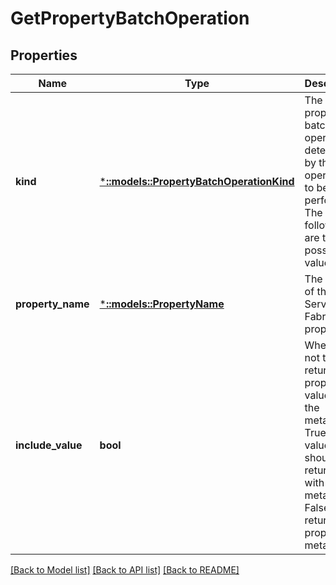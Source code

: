 # GetPropertyBatchOperation

## Properties
Name | Type | Description | Notes
------------ | ------------- | ------------- | -------------
**kind** | [***::models::PropertyBatchOperationKind**](PropertyBatchOperationKind.md) | The kind of property batch operation, determined by the operation to be performed. The following are the possible values. | [default to null]
**property_name** | [***::models::PropertyName**](PropertyName.md) | The name of the Service Fabric property. | [default to null]
**include_value** | **bool** | Whether or not to return the property value with the metadata. True if values should be returned with the metadata; False to return only property metadata. | [optional] [default to null]

[[Back to Model list]](../README.md#documentation-for-models) [[Back to API list]](../README.md#documentation-for-api-endpoints) [[Back to README]](../README.md)


